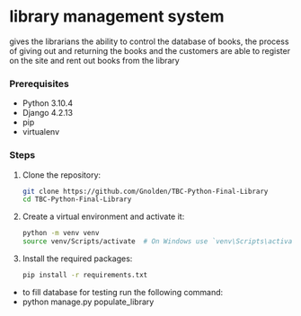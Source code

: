 # library management system

gives the librarians the ability to control the database of books, the process of giving out and returning the books and
the customers are able to register on the site and rent out books from the library

### Prerequisites
- Python 3.10.4
- Django 4.2.13
- pip
- virtualenv 

### Steps
1. Clone the repository:
   ```bash
   git clone https://github.com/Gnolden/TBC-Python-Final-Library
   cd TBC-Python-Final-Library
   
2. Create a virtual environment and activate it:
   ```bash
   python -m venv venv
   source venv/Scripts/activate  # On Windows use `venv\Scripts\activate`

3. Install the required packages:
   ```bash
   pip install -r requirements.txt

* to fill database for testing run the following command:
* python manage.py populate_library